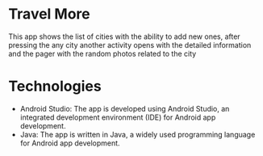 # Travel More
This app shows the list of cities with the ability to add new ones, after pressing the any city another activity opens with the detailed information and the pager with the random photos related to the city
# Technologies
* Android Studio: The app is developed using Android Studio, an integrated development environment (IDE) for Android app development.
* Java: The app is written in Java, a widely used programming language for Android app development.
